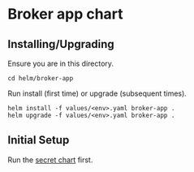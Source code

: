 # Broker app chart

## Installing/Upgrading

Ensure you are in this directory.

```
cd helm/broker-app
```

Run install (first time) or upgrade (subsequent times).

```
helm install -f values/<env>.yaml broker-app .
helm upgrade -f values/<env>.yaml broker-app .
```

## Initial Setup

Run the [secret chart](../broker-secrets/README.md) first.


